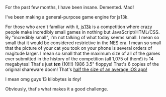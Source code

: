 For the past few months, I have been insane.  Demented. Mad!

I've been making a general-purpose game engine for js13k.

For those who aren't familiar with it, [js13k](https://2018.js13kgames.com/) is a competition where crazy people make
incredibly small games in nothing but JavaScript/HTML/CSS.
By "incredibly small", I'm not talking of what today seems small. I mean so small that it would be considered
restrictive in the NES era. I mean so small that the picture of your cat
you took on your phone is several orders of magitude larger. I mean so small
that the maximum size of all of the games ever submitted in the history of the competition 
(all 1,075 of them!) is 14 megabytes! That's just ***ten*** (10!!!) 
1986 3.5" floppys! That's 6 copies of the original shareware doom! That's [half the size of an average iOS app!](https://sweetpricing.com/blog/2017/02/average-app-file-size/)

I mean omg guys 13 kilobytes is *tiny*!

Obviously, that's what makes it a good challenge.